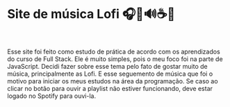 <h1>Site de música Lofi 🎧🎵🔊☕🍃</h1>
<br>
<p>Esse site foi feito como estudo de prática de acordo com os aprendizados do curso de Full Stack. Ele é muito simples, pois o meu foco foi na parte de JavaScript.
Decidi fazer sobre esse tema pelo fato de gostar muito de música, principalmente as Lofi. E esse seguemento de música que foi o motivo para iniciar os meus estudos 
na área da programação. 
Se caso ao clicar no botão para ouvir a playlist não estiver funcionando, deve estar logado no Spotify para ouvi-la.</p>
<br>

